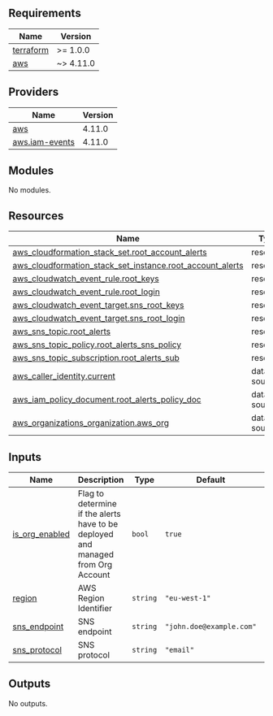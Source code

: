 ## Requirements

| Name | Version |
|------|---------|
| <a name="requirement_terraform"></a> [terraform](#requirement\_terraform) | >= 1.0.0 |
| <a name="requirement_aws"></a> [aws](#requirement\_aws) | ~> 4.11.0 |

## Providers

| Name | Version |
|------|---------|
| <a name="provider_aws"></a> [aws](#provider\_aws) | 4.11.0 |
| <a name="provider_aws.iam-events"></a> [aws.iam-events](#provider\_aws.iam-events) | 4.11.0 |

## Modules

No modules.

## Resources

| Name | Type |
|------|------|
| [aws_cloudformation_stack_set.root_account_alerts](https://registry.terraform.io/providers/hashicorp/aws/latest/docs/resources/cloudformation_stack_set) | resource |
| [aws_cloudformation_stack_set_instance.root_account_alerts](https://registry.terraform.io/providers/hashicorp/aws/latest/docs/resources/cloudformation_stack_set_instance) | resource |
| [aws_cloudwatch_event_rule.root_keys](https://registry.terraform.io/providers/hashicorp/aws/latest/docs/resources/cloudwatch_event_rule) | resource |
| [aws_cloudwatch_event_rule.root_login](https://registry.terraform.io/providers/hashicorp/aws/latest/docs/resources/cloudwatch_event_rule) | resource |
| [aws_cloudwatch_event_target.sns_root_keys](https://registry.terraform.io/providers/hashicorp/aws/latest/docs/resources/cloudwatch_event_target) | resource |
| [aws_cloudwatch_event_target.sns_root_login](https://registry.terraform.io/providers/hashicorp/aws/latest/docs/resources/cloudwatch_event_target) | resource |
| [aws_sns_topic.root_alerts](https://registry.terraform.io/providers/hashicorp/aws/latest/docs/resources/sns_topic) | resource |
| [aws_sns_topic_policy.root_alerts_sns_policy](https://registry.terraform.io/providers/hashicorp/aws/latest/docs/resources/sns_topic_policy) | resource |
| [aws_sns_topic_subscription.root_alerts_sub](https://registry.terraform.io/providers/hashicorp/aws/latest/docs/resources/sns_topic_subscription) | resource |
| [aws_caller_identity.current](https://registry.terraform.io/providers/hashicorp/aws/latest/docs/data-sources/caller_identity) | data source |
| [aws_iam_policy_document.root_alerts_policy_doc](https://registry.terraform.io/providers/hashicorp/aws/latest/docs/data-sources/iam_policy_document) | data source |
| [aws_organizations_organization.aws_org](https://registry.terraform.io/providers/hashicorp/aws/latest/docs/data-sources/organizations_organization) | data source |

## Inputs

| Name | Description | Type | Default | Required |
|------|-------------|------|---------|:--------:|
| <a name="input_is_org_enabled"></a> [is\_org\_enabled](#input\_is\_org\_enabled) | Flag to determine if the alerts have to be deployed and managed from Org Account | `bool` | `true` | no |
| <a name="input_region"></a> [region](#input\_region) | AWS Region Identifier | `string` | `"eu-west-1"` | no |
| <a name="input_sns_endpoint"></a> [sns\_endpoint](#input\_sns\_endpoint) | SNS endpoint | `string` | `"john.doe@example.com"` | no |
| <a name="input_sns_protocol"></a> [sns\_protocol](#input\_sns\_protocol) | SNS protocol | `string` | `"email"` | no |

## Outputs

No outputs.
